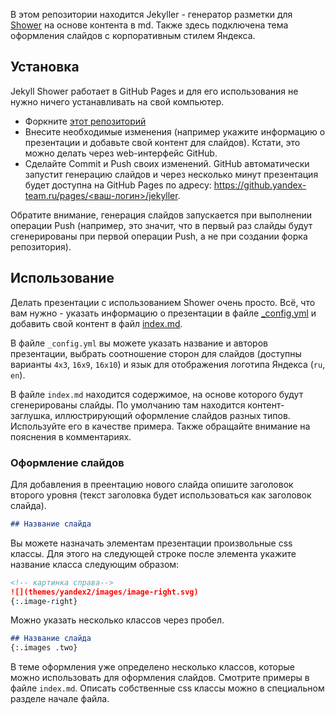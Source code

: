 В этом репозитории находится Jekyller - генератор разметки для [Shower](https://github.com/shower/shower) на основе контента в md. Также здесь подключена тема оформления слайдов с корпоративным стилем Яндекса.

## Установка

Jekyll Shower работает в GitHub Pages и для его использования не нужно ничего устанавливать на свой компьютер.

-  Форкните [этот репозиторий](https://github.yandex-team.ru/presentation/jekyller)
-  Внесите необходимые изменения (например укажите информацию о презентации и добавьте свой контент для слайдов). Кстати, это можно делать через web-интерфейс GitHub.
-  Сделайте Commit и Push своих изменений. GitHub автоматически запустит генерацию слайдов и через несколько минут презентация будет доступна на GitHub Pages по адресу: [https://github.yandex-team.ru/pages/<ваш-логин>/jekyller](https://github.yandex-team.ru/pages/presentation/jekyller).

Обратите внимание, генерация слайдов запускается при выполнении операции Push (например, это значит, что в первый раз слайды будут сгенерированы при первой операции Push, а не при создании форка репозитория).

## Использование

Делать презентации с использованием Shower очень просто. Всё, что вам нужно - указать информацию о презентации в файле [_config.yml](_config.yml) и добавить свой контент в файл [index.md](index.md).

В файле `_config.yml` вы можете указать название и авторов презентации, выбрать соотношение сторон для слайдов (доступны варианты `4x3`, `16x9`, `16x10`) и язык для отображения логотипа Яндекса (`ru`, `en`).

В файле `index.md` находится содержимое, на основе которого будут сгенерированы слайды. По умолчанию там находится контент-заглушка, иллюстрирующий оформление слайдов разных типов. Используйте его в качестве примера. Также обращайте внимание на пояснения в комментариях.

### Оформление слайдов

Для добавления в преентацию нового слайда опишите заголовок второго уровня (текст заголовка будет использоваться как заголовок слайда).

```md
## Название слайда
```

Вы можете назначать элементам презентации произвольные css классы. Для этого на следующей строке после элемента укажите название класса следующим образом:

```md
<!-- картинка справа-->
![](themes/yandex2/images/image-right.svg)
{:.image-right}
```

Можно указать несколько классов через пробел.

```md
## Название слайда
{:.images .two}
```

В теме оформления уже определено несколько классов, которые можно использовать для оформления слайдов. Смотрите примеры в файле `index.md`. Описать собственные css классы можно в специальном разделе начале файла.

